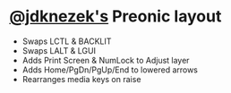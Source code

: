 # [@jdknezek's](https://github.com/jdknezek) Preonic layout

  - Swaps LCTL & BACKLIT
  - Swaps LALT & LGUI
  - Adds Print Screen & NumLock to Adjust layer
  - Adds Home/PgDn/PgUp/End to lowered arrows
  - Rearranges media keys on raise
